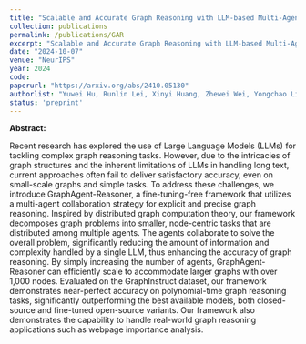 ```yaml
---
title: "Scalable and Accurate Graph Reasoning with LLM-based Multi-Agents"
collection: publications
permalink: /publications/GAR
excerpt: "Scalable and Accurate Graph Reasoning with LLM-based Multi-Agents"
date: "2024-10-07"
venue: "NeurIPS"
year: 2024
code: 
paperurl: "https://arxiv.org/abs/2410.05130"
authorlist: "Yuwei Hu, Runlin Lei, Xinyi Huang, Zhewei Wei, Yongchao Liu"
status: 'preprint'
---
```

**Abstract:**

Recent research has explored the use of Large Language Models (LLMs) for tackling complex graph reasoning tasks. However, due to the intricacies of graph structures and the inherent limitations of LLMs in handling long text, current approaches often fail to deliver satisfactory accuracy, even on small-scale graphs and simple tasks. To address these challenges, we introduce GraphAgent-Reasoner, a fine-tuning-free framework that utilizes a multi-agent collaboration strategy for explicit and precise graph reasoning. Inspired by distributed graph computation theory, our framework decomposes graph problems into smaller, node-centric tasks that are distributed among multiple agents. The agents collaborate to solve the overall problem, significantly reducing the amount of information and complexity handled by a single LLM, thus enhancing the accuracy of graph reasoning. By simply increasing the number of agents, GraphAgent-Reasoner can efficiently scale to accommodate larger graphs with over 1,000 nodes. Evaluated on the GraphInstruct dataset, our framework demonstrates near-perfect accuracy on polynomial-time graph reasoning tasks, significantly outperforming the best available models, both closed-source and fine-tuned open-source variants. Our framework also demonstrates the capability to handle real-world graph reasoning applications such as webpage importance analysis.
